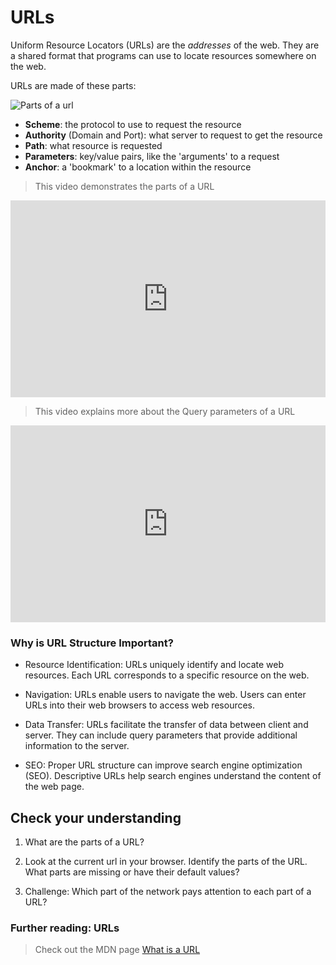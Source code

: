 # URLs

Uniform Resource Locators (URLs) are the _addresses_ of the web. They are a
shared format that programs can use to locate resources somewhere on the web.

URLs are made of these parts:

![Parts of a url](/images/mdn-url-parts.png)

* **Scheme**: the protocol to use to request the resource
* **Authority** (Domain and Port): what server to request to get the resource
* **Path**: what resource is requested
* **Parameters**: key/value pairs, like the 'arguments' to a request
* **Anchor**: a 'bookmark' to a location within the resource

> This video demonstrates the parts of a URL

<div style="position: relative; padding-bottom: 62.5%; height: 0;"><iframe src="https://www.youtube.com/embed/yKKGg6ihUCs" frameborder="0" webkitallowfullscreen mozallowfullscreen allowfullscreen style="position: absolute; top: 0; left: 0; width: 100%; height: 100%;"></iframe></div>

> This video explains more about the Query parameters of a URL

<div style="position: relative; padding-bottom: 62.5%; height: 0;"><iframe src="https://www.youtube.com/embed/qv5XK91OhFo" frameborder="0" webkitallowfullscreen mozallowfullscreen allowfullscreen style="position: absolute; top: 0; left: 0; width: 100%; height: 100%;"></iframe></div>

### Why is URL Structure Important?

- Resource Identification: URLs uniquely identify and locate web resources. Each URL corresponds to a specific resource on the web.

- Navigation: URLs enable users to navigate the web. Users can enter URLs into their web browsers to access web resources.

- Data Transfer: URLs facilitate the transfer of data between client and server. They can include query parameters that provide additional information to the server.

- SEO: Proper URL structure can improve search engine optimization (SEO). Descriptive URLs help search engines understand the content of the web page.
## Check your understanding

1. What are the parts of a URL?

2. Look at the current url in your browser. Identify the parts of the URL. What
   parts are missing or have their default values?

3. Challenge: Which part of the network pays attention to each part of a URL?

### Further reading: URLs

> Check out the MDN page [What is a URL](https://developer.mozilla.org/en-US/docs/Learn/Common_questions/What_is_a_URL)
